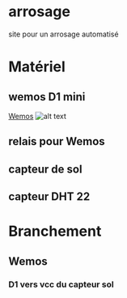 # arrosage
site pour un arrosage automatisé


# Matériel

## wemos D1 mini
[Wemos](rfcniblon.github.com/repository/img/wemos.png)
![alt text](https://github.com/rfcniblon/arrosage/main/img/wemos.png?raw=true)

## relais pour Wemos
## capteur de sol
## capteur DHT 22


# Branchement 
## Wemos
### D1 vers vcc du capteur sol
